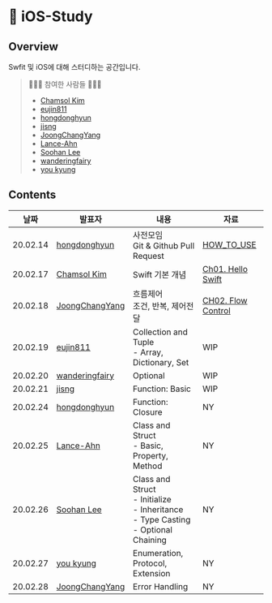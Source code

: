 #  iOS-Study
## Overview

Swfit 및 iOS에 대해 스터디하는 공간입니다.

> 👩🏻‍💻 참여한 사람들 🧑🏻‍💻
>
> - [Chamsol Kim](https://github.com/cskime)
> - [eujin811](https://github.com/eujin811)
> - [hongdonghyun](https://github.com/hongdonghyun)
> - [jisng](https://github.com/jisng)
> - [JoongChangYang](https://github.com/JoongChangYang)
> - [Lance-Ahn](https://github.com/Lance-ahn)
> - [Soohan Lee](https://github.com/martinolee)
> - [wanderingfairy](https://github.com/wanderingfairy)
> - [you kyung](https://github.com/wydryd125)

## Contents
| 날짜 | 발표자 | 내용 | 자료 |
|-----|------|-----|-----|
| 20.02.14 | [hongdonghyun](https://github.com/hongdonghyun) | 사전모임<br />Git & Github Pull Request | [HOW_TO_USE](https://github.com/TheSwifters/iOS-Study/blob/master/HOW_TO_USE.md) |
| 20.02.17 | [Chamsol Kim](https://github.com/cskime) | Swift 기본 개념 | [Ch01. Hello Swift](https://github.com/TheSwifters/iOS-Study/blob/master/Swift/CH01.HelloSwift.md) |
| 20.02.18 | [JoongChangYang](https://github.com/JoongChangYang) | 흐름제어<br />조건, 반복, 제어전달 | [CH02. Flow Control](https://github.com/TheSwifters/iOS-Study/blob/master/Swift/CH02.FlowControl.md) |
| 20.02.19 | [eujin811](https://github.com/eujin811) | Collection and Tuple<br />- Array, Dictionary, Set | WIP |
| 20.02.20 | [wanderingfairy](https://github.com/wanderingfairy) | Optional | WIP |
| 20.02.21 | [jisng](https://github.com/jisng) | Function: Basic | WIP |
| 20.02.24 | [hongdonghyun](https://github.com/hongdonghyun) | Function: Closure | NY |
| 20.02.25 | [Lance-Ahn](https://github.com/Lance-ahn) | Class and Struct<br />- Basic, Property, Method | NY |
| 20.02.26 | [Soohan Lee](https://github.com/martinolee) | Class and Struct<br />- Initialize<br />- Inheritance<br />- Type Casting<br />- Optional Chaining | NY |
| 20.02.27 | [you kyung](https://github.com/wydryd125) | Enumeration, Protocol, Extension | NY |
| 20.02.28 | [JoongChangYang](https://github.com/JoongChangYang) | Error Handling | NY |

